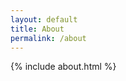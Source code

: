 ```yaml
---
layout: default
title: About
permalink: /about
---
```


<div class="{{page.url | slugify: 'pretty'}}">
    {% include about.html %}
</div>